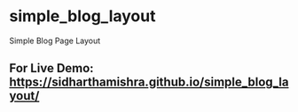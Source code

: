 # simple_blog_layout
 Simple Blog Page Layout


## For Live Demo: https://sidharthamishra.github.io/simple_blog_layout/
